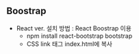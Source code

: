 ## Boostrap
  - React ver. 설치 방법 : React Boostrap 이용
    - npm install react-bootstrap bootstrap
    - CSS link 태그 index.html에 복사
